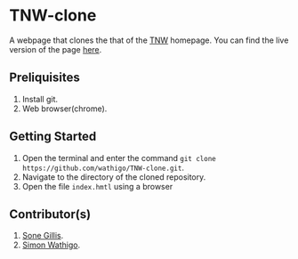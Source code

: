 # TNW-clone
A webpage that clones the that of the [TNW](https://thenextweb.com/) homepage. You can find the live version of the page [here](https://wathigo.github.io/TNW-clone/).


## Preliquisites
1. Install git.
2. Web browser(chrome).

## Getting Started
1. Open the terminal and enter the command `git clone https://github.com/wathigo/TNW-clone.git`.
2. Navigate to the directory of the cloned repository.
3. Open the file `index.hmtl` using a browser

## Contributor(s)
1. [Sone Gillis](https://github.com/sonegillis).
2. [Simon Wathigo](https://github.com/wathigo).
